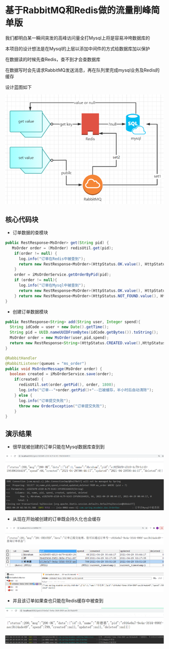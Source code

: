 # 基于RabbitMQ和Redis做的流量削峰简单版

我们都明白某一瞬间突发的高峰访问量全打Mysql上将是容易冲垮数据库的

本项目的设计想法是在Mysql的上层以添加中间件的方式给数据库加以保护

在数据读的时候先查Redis，查不到才会查数据库

在数据写时会先请求RabbitMQ发送消息，再在队列里完成mysql业务及Redis的缓存

设计蓝图如下

![Screenshot](Result/main.png)

## 核心代码块

- 订单数据的查模块

``` java
public RestResponse<MsOrder> get(String pid) {
   MsOrder order = (MsOrder) redisUtil.get(pid);
    if(order != null) {
      log.info("订单在Redis中被查到");
      return new RestResponse<MsOrder>(HttpStatus.OK.value(), HttpStatus.OK.toString(),order);
    }
    order = iMsOrderService.getOrderByPid(pid);
    if (order != null){
      log.info("订单在Mysql中被查到");
      return new RestResponse<MsOrder>(HttpStatus.OK.value(), HttpStatus.OK.toString(),order);
    } return new RestResponse<MsOrder>(HttpStatus.NOT_FOUND.value(), HttpStatus.NOT_FOUND.toString(),null);
}
```

- 创建订单数据模块

``` java
public RestResponse<String> add(String user, Integer spend){
  String idCode = user + new Date().getTime();
  String pid = UUID.nameUUIDFromBytes(idCode.getBytes()).toString();
  MsOrder order = new MsOrder(user,pid,spend);
  return new RestResponse<String>(HttpStatus.CREATED.value(),HttpStatus.CREATED.toString(),mqService.makeOrder(order));
}
```

``` java
@RabbitHandler
@RabbitListener(queues = "ms_order")
public void MsOrderMessage(MsOrder order) {
  boolean created = iMsOrderService.save(order);
    if(created) {
      redisUtil.set(order.getPid(), order, 1800);
      log.info("订单--"+order.getPid()+"--已被缓存，半小时后自动清除");
    } else {
      log.info("订单提交失败");
      throw new OrderException("订单提交失败");
    }
}
```

## 演示结果

- 很早就被创建的订单只能在Mysql数据库查到到

![Screenshot](Result/demo1.png)

![Screenshot](Result/demo7.png)

- 从现在开始被创建的订单既会持久化也会缓存

![Screenshot](Result/demo2.png)

![Screenshot](Result/demo3.png)

![Screenshot](Result/demo4.png)

- 并且该订单如果查也只能在Redis缓存中被查到

![Screenshot](Result/demo5.png)

![Screenshot](Result/demo6.png)
